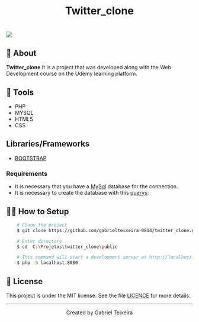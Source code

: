 <h1 align="center">
    <p>Twitter_clone</p>
</h1>

<h1>
  <img src="public/img/vendas.gif" />
</h1>


## 🚨 About


**Twitter_clone** It is a project that was developed along with the Web Development course on the Udemy learning platform. 


## 🔨 Tools

- PHP
- MYSQL
- HTML5
- CSS

## Libraries/Frameworks

- [BOOTSTRAP](https://getbootstrap.com/docs/5.0/getting-started/introduction/) 

### Requirements

- It is necessary that you have a [MySql](https://www.mysql.com/) database for the connection.
- It is necessary to create the database with this <a href="https://github.com/gabrielteixeira-0814/twitter_clone/blob/master/querys.sql">querys</a>: 

## 👨‍💻 How to Setup

```bash
    # Clone the project
    $ git clone https://github.com/gabrielteixeira-0814/twitter_clone.git
```

```bash
    # Enter directory
    $ cd  C:\Projetos\twitter_clone\public
```

```bash
    # This command will start a development server at http://localhost:8080
    $ php -S localhost:8080
```

## 📝 License

This project is under the MIT license. See the file <a href="https://github.com/gabrielteixeira-0814/twitter_clone/blob/master/LICENCE">LICENCE</a> for more details.

---

<p align="center">Created by Gabriel Teixeira</p>

